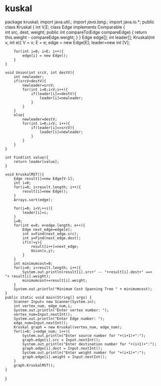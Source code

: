 # kuskal

package kruskal;
import java.util.*;
import java.lang.*;
import java.io.*;
public class Kruskal {
    int V,E;
    class Edge implements Comparable<Edge>
    {   
        int src, dest, weight;
        public int compareTo(Edge compareEdge)
        {
            return this.weight - compareEdge.weight;
        }
    }
    Edge edge[];
    int leader[];
    Kruskal(int v, int e){
        V = v;
        E = e;
        edge = new Edge[E];
        leader=new int [V];
        
        for(int i=0; i<E; i++){
            edge[i] = new Edge();
        }
    }
    
    void Union(int srcV, int destV){
        int newleader;
        if(srcV<destV){
            newleader=srcV;
            for(int i=0;i<V;i++){
                if(leader[i]==destV){
                    leader[i]=newleader;
                }
            }
        }
        else{
            newleader=destV;
            for(int i=0;i<V; i++){
                if(leader[i]==srcV){
                    leader[i]=newleader;
                }
            }
        }
    }
    
    int Find(int value){
        return leader[value];
    }
    
    void KruskalMST(){
        Edge result[]=new Edge[V-1];
        int i=0;
        for(i=0; i<result.length; i++){
            result[i]=new Edge();
        }
        Arrays.sort(edge);
        
        for(i=0; i<V;++i){
            leader[i]=i;
        }
        i=0;
        for(int e=0; e<edge.length; e++){
            Edge next_edge=edge[e];
            int x=Find(next_edge.src);
            int y=Find(next_edge.dest);
            if(x!=y){
                result[i++]=next_edge;
                Union(x,y);
            }
        }
        int minimumcost=0;
        for(i=0; i<result.length; i++){
            System.out.println(result[i].src+" -- "+result[i].dest+" ==> "+ result[i].weight);
            minimumcost+=result[i].weight;
        }
        System.out.println("Minimum Cost Spanning Tree " + minimumcost);
    }
    public static void main(String[] args) {
        Scanner Input= new Scanner(System.in);
        int vertex_num, edge_num,i;
        System.out.println("Enter vertex number: ");
        vertex_num=Input.nextInt();
        System.out.println("Enter Edge number: ");
        edge_num=Input.nextInt();
        Kruskal graph = new Kruskal(vertex_num, edge_num);
        for(i=0; i<edge_num; i++){
            System.out.println("Enter source number for "+(i+1)+":");
            graph.edge[i].src = Input.nextInt();
            System.out.println("Enter destination number for "+(i+1)+":");
            graph.edge[i].dest = Input.nextInt();
            System.out.println("Enter weight number for "+(i+1)+":");
            graph.edge[i].weight = Input.nextInt();
        }
        graph.KruskalMST();
    }
}
